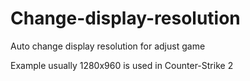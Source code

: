 # Change-display-resolution
Auto change display resolution for adjust game                                

Example usually 1280x960 is used in Counter-Strike 2
